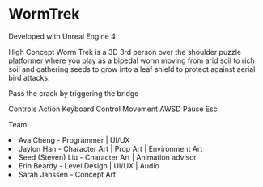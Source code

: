 # WormTrek

Developed with Unreal Engine 4

High Concept
Worm Trek is a 3D 3rd person over the shoulder puzzle platformer where you play as a bipedal worm moving from arid soil to rich soil and gathering seeds to grow into a leaf shield to protect against aerial bird attacks. 

Pass the crack by triggering the bridge

Controls
Action	Keyboard Control
Movement	AWSD
Pause	Esc

Team:
  <li>Ava Cheng - Programmer | UI/UX

  <li>Jaylon Han - Character Art | Prop Art | Environment Art

  <li>Seed (Steven) Liu - Character Art | Animation advisor
 
  <li> Erin Beardy - Level Design | UI/UX | Audio
 
  <li> Sarah Janssen - Concept Art
